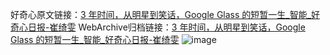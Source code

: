 好奇心原文链接：[3 年时间，从明星到笑话，Google Glass 的短暂一生_智能_好奇心日报-崔绮雯](https://www.qdaily.com/articles/5331.html)
WebArchive归档链接：[3 年时间，从明星到笑话，Google Glass 的短暂一生_智能_好奇心日报-崔绮雯](http://web.archive.org/web/20170822142522/http://www.qdaily.com:80/articles/5331.html)
![image](http://ww3.sinaimg.cn/large/007d5XDply1g3wgxo6tfvj30u06hxqv5)